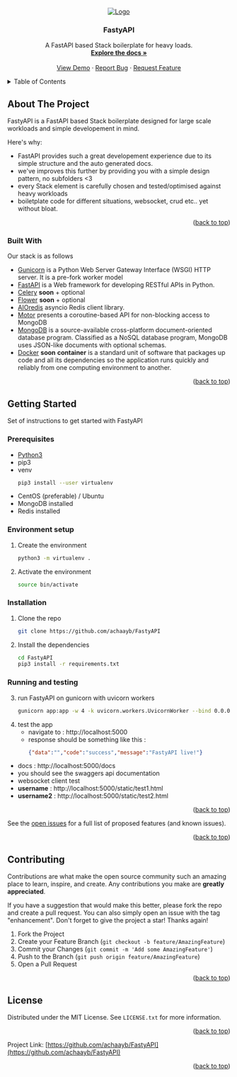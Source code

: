 
<div id="top"></div>
<!-- PROJECT LOGO -->
<br />
<div align="center">
  <a href="#">
    <img src="https://imgs.search.brave.com/Xftt8kk2m5f-q7wfrFC45rKBq7j4wZlIAX6iji82T3o/rs:fit:1023:369:1/g:ce/aHR0cHM6Ly9mYXN0/YXBpLnRpYW5nb2xv/LmNvbS9pbWcvbG9n/by1tYXJnaW4vbG9n/by10ZWFsLnBuZw" alt="Logo">
  </a>

  <h3 align="center">FastyAPI</h3>

  <p align="center">
    A FastAPI based Stack boilerplate for heavy loads.
    <br />
    <a href="#"><strong>Explore the docs »</strong></a>
    <br />
    <br />
    <a href="#">View Demo</a>
    ·
    <a href="#">Report Bug</a>
    ·
    <a href="#">Request Feature</a>
  </p>
</div>

<!-- TABLE OF CONTENTS -->
<details>
  <summary>Table of Contents</summary>
  <ol>
    <li>
      <a href="#about-the-project">About The Project</a>
      <ul>
        <li><a href="#built-with">Built With</a></li>
      </ul>
    </li>
    <li>
      <a href="#getting-started">Getting Started</a>
      <ul>
        <li><a href="#prerequisites">Prerequisites</a></li>
        <li><a href="#environment-setup">Environment setup</a></li>
        <li><a href="#installation">Installation</a></li>
        <li><a href="#running-and-testing">Running and testing</a></li>
      </ul>
    </li>
    <li><a href="#contributing">Contributing</a></li>
    <li><a href="#license">License</a></li>
  </ol>
</details>

<!-- ABOUT THE PROJECT -->
## About The Project

FastyAPI is a FastAPI based Stack boilerplate designed for large scale workloads and simple developement in mind.

Here's why:
* FastAPI provides such a great developement experience due to its simple structure and the auto generated docs.
* we've improves this further by providing you with a simple design pattern, no subfolders <3
* every Stack element is carefully chosen and tested/optimised against heavy workloads
* boiletplate code for different situations, websocket, crud etc.. yet without bloat.

<p align="right">(<a href="#top">back to top</a>)</p>

### Built With

Our stack is as follows
* [Gunicorn](https://fastapi.tiangolo.com/deployment/server-workers/) is a Python Web Server Gateway Interface (WSGI) HTTP server. It is a pre-fork worker model
* [FastAPI](https://nextjs.org/) is a Web framework for developing RESTful APIs in Python.
* [Celery](https://docs.celeryq.dev/) **soon** + optional
* [Flower](https://flower.readthedocs.io/en/latest/) **soon** + optional
* [AIOredis](https://aioredis.readthedocs.io/) asyncio Redis client library.
* [Motor](https://motor.readthedocs.io/) presents a coroutine-based API for non-blocking access to MongoDB
* [MongoDB](https://svelte.dev/) is a source-available cross-platform document-oriented database program. Classified as a NoSQL database program, MongoDB uses JSON-like documents with optional schemas.
* [Docker](https://www.docker.com/) **soon** **container** is a standard unit of software that packages up code and all its dependencies so the application runs quickly and reliably from one computing environment to another.

<p align="right">(<a href="#top">back to top</a>)</p>

<!-- GETTING STARTED -->
## Getting Started

Set of instructions to get started with FastyAPI

### Prerequisites

* [Python3](https://www.python.org/downloads/)
* pip3
* venv
	```sh
   pip3 install --user virtualenv
   ```
* CentOS (preferable) / Ubuntu
* MongoDB installed
* Redis installed
### Environment setup

1. Create the environment
   ```sh
   python3 -m virtualenv .
   ```
2. Activate the environment
   ```sh
   source bin/activate
   ```

### Installation

1. Clone the repo
   ```sh
   git clone https://github.com/achaayb/FastyAPI
   ```
2. Install the dependencies
   ```sh
   cd FastyAPI 
   pip3 install -r requirements.txt
   ```
 
 ### Running and testing

3. run FastyAPI on gunicorn with uvicorn workers
   ```sh
   gunicorn app:app -w 4 -k uvicorn.workers.UvicornWorker --bind 0.0.0.0:5000
   ```
4. test the app
	* navigate to : http://localhost:5000
	* response should be something like this :
		```json
	   {"data":"","code":"success","message":"FastyAPI live!"}
		```
  * docs : http://localhost:5000/docs
  * you should see the swaggers api documentation
  * websocket client test
  * **username** : http://localhost:5000/static/test1.html
  * **username2** : http://localhost:5000/static/test2.html

<p align="right">(<a href="#top">back to top</a>)</p>

See the [open issues](https://github.com/achaayb/FastyAPI/issues) for a full list of proposed features (and known issues).

<p align="right">(<a href="#top">back to top</a>)</p>



<!-- CONTRIBUTING -->
## Contributing

Contributions are what make the open source community such an amazing place to learn, inspire, and create. Any contributions you make are **greatly appreciated**.

If you have a suggestion that would make this better, please fork the repo and create a pull request. You can also simply open an issue with the tag "enhancement".
Don't forget to give the project a star! Thanks again!

1. Fork the Project
2. Create your Feature Branch (`git checkout -b feature/AmazingFeature`)
3. Commit your Changes (`git commit -m 'Add some AmazingFeature'`)
4. Push to the Branch (`git push origin feature/AmazingFeature`)
5. Open a Pull Request

<p align="right">(<a href="#top">back to top</a>)</p>



<!-- LICENSE -->
## License

Distributed under the MIT License. See `LICENSE.txt` for more information.

<p align="right">(<a href="#top">back to top</a>)</p>

Project Link: [https://github.com/achaayb/FastyAPI](https://github.com/achaayb/FastyAPI)

<p align="right">(<a href="#top">back to top</a>)</p>
